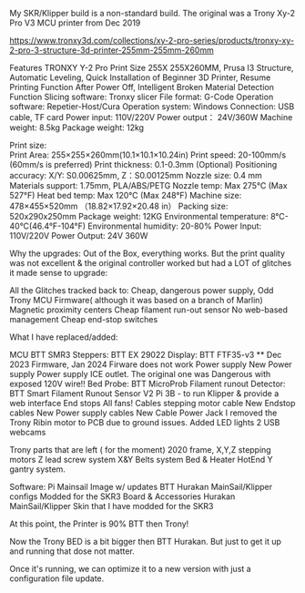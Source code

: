 My SKR/Klipper build is a non-standard build.
The original was a Trony Xy-2 Pro V3 MCU  printer from Dec 2019



https://www.tronxy3d.com/collections/xy-2-pro-series/products/tronxy-xy-2-pro-3-structure-3d-printer-255mm-255mm-260mm

Features
TRONXY Y-2 Pro
Print Size 255X 255X260MM,
Prusa I3 Structure,
Automatic Leveling,
Quick Installation of Beginner 3D Printer,
Resume Printing Function After Power Off,
Intelligent Broken Material Detection Function
Slicing software: 	Tronxy slicer
File format: 		G-Code
Operation software:  	Repetier-Host/Cura
Operation system: 	Windows
Connection: 		USB cable, TF card
Power input: 		110V/220V
Power output： 	24V/360W
Machine weight: 	8.5kg
Package weight: 	12kg


Print size: 	
Print Area:			255×255×260mm(10.1×10.1×10.24in)
Print speed: 			20-100mm/s (60mm/s is preferred)
Print thickness: 		0.1-0.3mm (Optional)
Positioning accuracy: 		X/Y: S0.00625mm,  Z：S0.00125mm
Nozzle size: 			0.4 mm
Materials support:		1.75mm, PLA/ABS/PETG
Nozzle temp: 			Max 275℃ (Max 527°F)
Heat bed temp: 		Max 120℃ (Max 248°F)
Machine size:			478×455×520mm （18.82×17.92×20.48 in）
Packing size: 			520x290x250mm
Package weight:		12KG
Environmental temperature:	8°C-40°C(46.4°F-104°F)
Environmental humidity:	20-80%
Power Input:	 		110V/220V
Power Output: 		24V 360W


Why the upgrades:
Out of the Box, everything works. But the print quality was not excellent &  the original controller worked but had a LOT of glitches it made sense to upgrade:

All the Glitches tracked back to:
Cheap, dangerous power supply,
Odd Trony  MCU Firmware( although it was based on a branch of Marlin)  
Magnetic proximity centers 
Cheap filament run-out sensor
No web-based management
Cheap end-stop switches

What I have replaced/added:

MCU  BTT SMR3
Steppers:  BTT EX 29022
Display:  BTT FTF35-v3  ** Dec 2023 Firmware, Jan 2024 Firware does not work
Power supply New Power supply
Power supply ICE outlet. The original one was Dangerous with exposed 120V wire!! 
Bed Probe: BTT MicroProb
Filament runout Detector:  BTT Smart Filament Runout Sensor V2
Pi 3B  - to run Klipper & provide a web interface
End stops 
All fans!
Cables  stepping motor cable
New Endstop cables
New Power supply cables 
New Cable Power  Jack
I removed the Trony  Ribin motor to PCB due to ground issues. 
Added LED lights
2 USB webcams

 Trony parts that are left ( for the moment) 
2020  frame,
X,Y,Z stepping motors
Z lead screw system
X&Y Belts system
Bed & Heater
HotEnd 
Y gantry system.


Software: 
Pi Mainsail Image w/ updates
BTT Hurakan MainSail/Klipper configs Modded for the SKR3 Board & Accessories
Hurakan MainSail/Klipper  Skin that I have modded for the SKR3

At this point, the Printer is 90%  BTT then Trony!

Now the Trony BED is a bit bigger then BTT Hurakan. But just to get it up and running that dose not matter.

Once it's running, we can optimize it to a new version with just a configuration file update.
